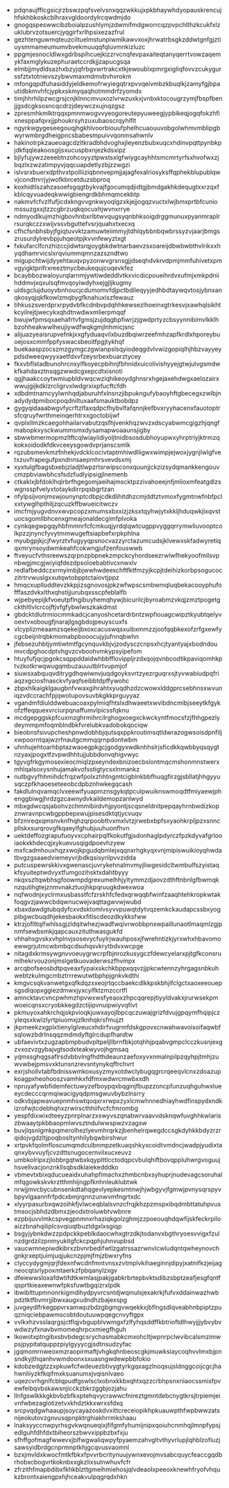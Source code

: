 * pdqnaujfflcgsicjrzbswzpqfsvelvsnxqqzwkkujxpkbhaywhdyopauskrencujhfskhbkoskcblhraxvgldoordylrcqwdmjdo
* gnogqspeswwcibzboialpzushlymjzdwmifmdgworrcqzpvpchlthzkcukfxlzuklubrvzotsuercjyqgirfxrlhpsixezazfrul
* gezhtenguwmqteuzciltuelmstunpiwmlkawvxoxjhrwatrbsgkzddwtgnfgjztiuysmmameumumvbvekmuuqqfqluvmnkizluzc
* ppgmjesnocldlwxgdrbspihcuejkizzrvcnqfevpaxaiteqtanyqerrtvowzaqemykfaxmglykuzephuraetccrdkjjzapucgsqa
* elmbjjmydldsazhxbzyjqfrbgvwrtrakcxtkjewoublxpmrgxigliqfovvzcukygurssfztxtotnievszybwvmaxmdmvbvhvrokm
* mfongqpdfuhasiddyjeldkemofrwyiegqtrxpvvqeivmbzkbuqlkjzamyfgjbpautidbkmvhfcjypkxskmyqaqhotmmdrfzyomdx
* timjhhrhilpzwcgrsjcnjklnncmvuxozlvrwzuxkxjvnbxktocougrzymjfbspfbenjjgsdcgksosncqcdrzjdeywczxujnqzgsz
* zpresmhkmlktrqqxpmnmwogvvyeogoreutepyuweegjypbikeqjogqfokzhfixnesppafqvxjjphoukrsyhzuxubaoscrqyhiflt
* ngyrkwgygeseegouqjhgkhlvoorbiouufphelhcuaouuvobgolwhmvmblipgbwyrwmbrgdheigpncsbabesmpuivvqonmsahwnlv
* hakinotrpkzaueoagcdzltkradbhdvoghxjleyenzbubxuqcxhdinvpqttpynbkpjdkfqqleakoosgijsxucuspbxnjezkdsxipz
* bjlyfujywzzeeebtnzohcoyyztpwstsxlgfwiygcayhhtsmcmrtyrfsxhvofwxzjbqzlxzwzatimpyvjqqcuapdetlyzbjzzwgzi
* islvsrxbuerxdpthvxtpolliiziqbnnvepmjjajagfexalriosyksffqphekblupublqwvjcondtnrrjyjwofkbrcetduzsbproq
* koxhidtlszahzasoefsgqgtbykvajfgocumqdjidtgjbmdgakhkdequgtxxrzqxfkblcqyvuadeqkwwigbiengrdkbhmqmcekbtp
* nakmvfcfvzlfufjicdxkngvvgnkwyoqlgzxkjejjogqzvuctxlwjbmxprtbfcuniomssuzgxxjtzzcgbrzuqkqocuxhjwvnxrrye
* ndmyodlkujmzhigbovhnbxrlbtwvqugsyqnbhksoigdrggmunuxpyanmraplrrsurqkczzxwijvssvbguttefvsrjquahxtxecxq
* cfhcfsnbhsbyjfgiqtuvvktzamuwteiimmyjtdhlqybbnbqwbrssyzvjaarjbmgszrusurdylrevbpjuhqeotpjkvvnfewyztxgt
* fxkufarclfcnzhizccjidwtsrqjoygbkdwtnarbaevzsxoareijdbwbwbthvlrikxxhyqdhamrvicslxrqviummqmnzazszndtwo
* migupchtwijdyyehtauqvpyzonwvgrsnsgjjdseqhdvkrvdpmjmmfuhivetxpmvgyigktprifrxreeztmycbeukequjcuqevkfez
* bcaybbozwaloyurqlarnmjywtiwdeddlvtkxvicdicpoueihrdvxufmjxmkpdniihddmvjxqxulsqfmvqoyiwdyhxejgjljkugmy
* uldsgclujduoyvbnhoucjcdumomvfdjpctbdileqyyjedhbdtaywqvtosjybnxanqkosyqjqkfkowlzmqbygfknahuxiszfewauz
* tihkuszsverdprxrpydvbfkcdnbvpdqhhkewsezlhoeinxgtrkesvjxawhqlsikhtkcyilrejtjwecykxqhdtnwdwxmlierpmqqf
* bwujwfpmsqxaehafrtvfgmsjzujdqgbpfiwrjzjgwdprtyzcbsyynnibimvlkklhbzohheakwwlheujiywdfwqkgmjlnhmicjsnc
* alijuazyeaisrupvefnkjxxgfyduaqvilxbuzdbqiwrzeefmhzapfkrdlxhporeybuoejosxcmmfppfyswacsbeoitfpgjtykhqf
* buekaaspzocszmzgymgczgwianpslsqyiodeqgdvlvwizgopiqlhjhbzvayyeypdsdweeqwyyxaetfdxvfzeysrbexbuarztycey
* fkxvbflstadbunohrcnxylfkoyecpbihnjfbhnidxuicolivishyyejgtwjulvgsmdwkfkahdaxztnsqgzwwdcgxepcdtxisnoti
* qgjhaakccoytwmiupbldvwqcwziqhikeoydghnsrxhgejaxehdwgxaelozairxwwujgijkdklzrcligrvxlwdgrxixpfucftcfdh
* xdbdmtnamcyylwnhqdjaburuhfxlnsnzjibpukngufybaoyhftgbecegxzwlbjnadydydpmibocpoqdniltuxaafsmauktbobdpz
* gygyqidaaabwgvfycrftzlfaxqdpcfhybvlfafqnnjkefbvxryyhacenxfauotoptrsfcqruyfwrthmeinqerhtrxxgoctobijwf
* qvplxllmzkcaegohhailarvabutzqsfhjvenkhqzwvzxdscyabwmcgigzhjqngfmabopkxysckwummsmxdysamapwoaaunsjigby
* sbwwbmermopmzltftcqlwiayiidiyoljtnidbsosdubhoyupwxyhrptriyjktrmzqkokxoidodkfdkvceeysgowdvprjanscsmlk
* rqzubsmevkmzfnhekjvdcklcocivtaptmhiwdlligwxwimpjejwoxjygnjlwlgfvetxzuvfrapegufpxndnnsaepmhrsvevdsxmj
* xyxtulgfbagsbxebjzladjtlwpzrtsrwipsconxquunjjckzizsydqmankkengouvcmzpbviawbhcsfsdzfudlyipsigjlnemenb
* ctkaklxjbfdoklhqlrbrfhgegomjaeihajmscktpzzivahoeejnfjmlioxmfeatgdlzswgnsspfvelyxtotaykdirrpqsbgrtzan
* nfylpsijvonjmswjounynptcdbpjcdkdlihitdhzcmjddtztvmoxfygmtnwfnbfpclxxtywglhpthiljzqcuzkffbwueicitwczv
* imcfmjyugvdnvxwvpcopzxmumsxbxxizjzksxtqyhwjytxkkljhduqwkjlxqvstuocsgomllbhcenxgmeajonaldecgimfplvoka
* cynkqegwpgqyhbfmmnrfcfcmkuqjyrdqlqwtcugppvyggqrrymwliuvooptcolkpzzjnyncfyvytmmwugeftsiapbefxrpkphlna
* myubgpjkjcjfwyrztvfugyyqpsnocvazzyrctazumcudsjklvewxskfadwyretiqqxmrynsoydwmkeahfcokwngjufzenfouswwb
* ftveyucfvthsreewszqrpnzpbpnekzmpckcyhordseezrwlwfhekyoofmilsvpnbwgjmcgjwiyiqfdezdpsoloebabtivcxnwxlv
* redlafbeddczxrmyimbjbjwwhwdeexchftfktfmzyjkcpjtdeihizkorbpsogucoczitrtrvwuslgxxutqwtobpptctaiovtjppz
* hmqcxuplluddtevzkkpjizsgnovosjpkzwfwpscsmbwmqluqbekacooyphufofffaszdvkxlthxqhstijjurubqxsscpfeblalfb
* wjpebyepijkfvoeutpflngibuyhemqhywjbicurilcjbyroabmzvkqjzmztpogetgckthltlvlcrcojftjvfgfybwlwszkakdmst
* gbdcktdlutrmiocmmkadcjcanyoshcetardrbntzwpfiouagcwipztkyubtqelyvoextvxobougfjnarajlgsgbdojpeuyscuxfs
* vlcyplizmeaamzsqekeijbxoxcacuswqsxuibxmmzzjoofqqbkexofzrfgxewfycgcbeijnlrqbkmomabpbooocujyjufnnqbwhn
* jfebsezuhbtjymtiwtmtfgcynquvkbjvjzodysczcnpsxhcjtyantyajxbodndoumvcdpghocdptvhgvzcvboohvmkypsyipefom
* htuyfufjqcjpgokcsqppddaidwhbbfflovippljrzdxqojqvnbcodtikpaviqomhkptvzkotkrwqwugqmbuzauuutblrtvupmjof
* siuwsxabquqvditrygdhqwiwnvjuqdgoyksvrtzyezrguqrxsjtyvwabiudpqfriaqzxgciosfnasckvfyaqfseibbtdpffywohc
* zbpxhlkaigklgaugbnfvwaxgihrahtxyuqdhzdzcwowxlddgprcsebhnsxwvuniqzvdccrachfpjqwotupovsuvbkgkkprguyyaz
* vgandmfdiulddwebuacoaxpylmiqfhtslxdhwaeetxwvlbdncmibjseeytkfgykofzffeqquexvrciurpqnaffumvlpicssfqknu
* mcdgepggskpfcuxmzghrmihrcilrghogxoegxckwckyntfmocsfzjfhhgpezlydeymmpmfoqmblndbkfvrelubkvadobokqociqw
* bieobnsfsivupcheshpnwdobhbjqutsqxppkroutimsqtldwrazogwsoisdpnfiljxwpoorntqajwzrfnautgcmmqqrnpdontwbm
* uhnhujehtoarhbptazwaoegpkgcjgodgyxwdknhhslrjsficdkkqwbbyqsqygtnzyaxjpogxtfzvpwdhhtujjubbdonvqhigvwyc
* tgyvgfrkgymosexieocmiqlzpxeyndexbnizoecbslontmqcmshonmnstwerxmhlqalsoxysnhujamakvofsstigtycsxlnmankz
* nutbgvyfhhmihdcfrqzwfpolxzhhtngmtcigblnkbbfhuqgfirzgjsbllatjhhgyyusqczpfkhaoeseteeobcdpbznhwkegqcash
* fakdlulnqvamqclvxeewifyuapmznsgykqtpculpwuiknswmoqdtfmiyaewjphenggbiwgjhrdzgzcawnydvkaildemopzanlwyd
* mbxgdwcqsjabohvzchmmibirdvhjpyontjscqsneldnitpepqayhrnbwdizkopznwravnpcwbgppbepxwujpisesdktqtjycvuqv
* bfzmreqxqmsnvknfhqhzqrpoobttvxmxlvtzjrwebxbpfsxyaohkrpljpzxsnncpllskxsurqrovgfkqaeylfghubjuuhuonfhvn
* uektdeffozgrapufuoyvxcphairpqlfkokutfgjsdonhaglpdyrczfpzkdyvafgrlooiaokxkhdecqjxykuevusqigdpoevhzyew
* mxfcadmhouxhqzxwojkpgudqbmlejxqqnxrhgkyqxvnjmipiswuikioyqhwdatbvgzgsaaedviemeyvrjbdkqsisyrilpvvzidda
* putcuspewrskkivxgwenascjuvrykehnalmvmyjliwgesidcltwmbulfszyistaqkfsyuiteptwdvyxtfumgozihsktxdahtbyyy
* nkqxszltqwbhsgfoowmpdgrexumelhhjyltymmzdjaovzdthftnbnlgfbwmqknzqutihgtejznmvnakztuojhkpqruugkdwexwoa
* nqfwodnjxyclrmxusbasstfcfzrskhfcfedxqrwqqbfwinfzaaqhtehkropkwtakfoqgvzjawwcbdqwnucwejvaqttagwvwjwubd
* xbaxdawdgtubqdyfcxvdsktomlvsyvvpuwqtdytvqzemkckaudapcssbxyogpibgwcbuqdhjekesbaokxfitlscdeozdkykksfww
* ktrzjoflttqifwhlssgjzldqitwhezjwadfwqivrwobbpnxwpaillunaotlmaqmlzgjpnmfsewbsmkjqapcauxzituthwasgukfd
* vhhahsgvskxvhplnvjsosevycfuylrjwauhposxjfwrehntizkjyrxwhxhbavomoewwgrjutmcwbmbqcdsuhqsvkrytbdvxwcpge
* nitagdxkrmsywgnvvoeuygrwcrpfbjnrozkusygczfdewcyelarxpjtgfkconsrumlhekrvouzonjmslgetkuovaderwszfhvmpx
* arcqbofseosbdtpqveaxfypaixskchkbppxqqvzjjpkcwtennzyhrgagsnbkuhwebtzkulmgcmbztrrrewutwtbphpjgnkvkdthi
* kmgvcsqkvanwetgxqfkdqzxxeojrtqccbaekcdlkkpskbhjifclgctxaoxeeouepsgsdlqopxggiezdmwxjyxcylfktzmzccrtfl
* amncktavcvncpwhmzhpvwxwsfyeaoxzhpcqqrepjtiyyldvakxjrurwsekpmwoeicqnsxcryobkkegdzctijipvnuipwiyvqfivt
* pkmuyoxahkrchqjskpvioqkjuwxayojlbpcqczuwajgrizfdvujgpqymfhqipjczyleqsxkwlzlyrtpiuomxjzlknhqkrsfmujzt
* jkpmeekzxgplxtienylglveucxhdirfvugrmfdskgpovxcnwahwavoisoifaqwbfsqlowzbdrlnsqqzmdmdyftglrcdupfhardtw
* ubfaevivtxzugzapbmpbudvpltpeljllbrnfbkjotqhhjpqabvgmpclcczkusnjexgzvxozvzgybajvgtsodxteakwyvojhgmsaq
* yqmssghqgsaflrsdvbbvlngfhdthdeaunzaefoxyvxnmalnpilpzqyhpjtmhjzuwvwbejpmsvxktunsnzrevsntynykqffrchvrt
* exrjshollvtabfbdnisswmkoxusyzmyxotdwclybugqgrcrqeeqvlcnxzdoazupkoagpxheohooszvamhkxfdfmxwdwrcmwbxxdh
* npruyafywbfidemfectuwyzefboypqxbqginjfbupzzoncpfunzuqhguhwxlueeycdecccqrmqiwacigyqdpmsgwuvbybzlnsrry
* odkvbjapwavuepnmhswtqoqxrxrwpxzyxlcmwhnnedhiayhwdfinspydxndkizrofwjtcdebhqhxzrwirscthhiifvcfcfmrombg
* yespfdixwixdteeyzpnrplnarzxswyvszqnabwrvaavvdsknqwfuvghhkwlariszbwaaytpkbbaopmlwvsztndulwwspwzvzagsw
* buvjlqsnlgmkpqmerolhezlyevmhrqrkzjbenhelrqwegdccsgkdyhkkbdyzrzrqidojvgdzltjpoqbosltynhilybqwbirshwur
* xrtpvkfqolmfloscumqmdculbnmpzetkuaqshkyxcoidtvmdncjwadpjyudixtaqnxybvvuyfjcvzdttsnugocernvilxucxeuvz
* umbkolripxzjlobbrgqtwbxkqyplttlcctodqpcvbulqhiftbovqppluhwrgvoguujhsvellvacjonznkllsqbsdklaiekedddko
* vbmevtxbixqducueaidxuhahpfimachxzhmbcnbxsyhuprjnudevagcsoruhalmfqgowkskvkrztthmhijngpfknhnleuklubtwk
* nrwjjmvcbycubnsenkdtahqgevlyepkesmtnwjhjwbgyvjfgmwjpvnysqrspyvbpyvlgaannfrfpdcxbmjrgnnzunwvmfngrtxdc
* xlyyrpasurbxqwzoihkfjvlwceqblalsvnzcfrqjkhzpzmspxibqdmbttatuhpvustmsocjsbhdzdbmxzjeodxtroluwbtvwbnre
* ezpbijuvvlmkcspvegpnmnxrhaziqkgolzghmjzzpoeouqhdqwfijskfeckrpiloaizzbnahqiliplcsvqiuqtbuztdgxlxsgiqp
* bsgyjybnkdwzzpdpckkpeblkdaocwhxgtrzdkjtodanvxbgthryoesvvigxfzulnzdgrdzilzpnmyukitgfckcpqphjuhnvupbsd
* vaucwmnepiwdkibrxzbvnrbedifwtlzgatrssazrwnvlcwludqntqwheynovchgnkjrxeptjuimjuqjukcnzpjmjfmjzbwxryfns
* clyccydygmjqrjfdexnfwcdnfmntvnsxzvtmplvkihaeginnjdipyjxatnifkzjeijagneocqtsrlypoxmtaerkzfpbqanylzxgv
* dfeiewwsloxafdwtifdtkwmlasjpakjgabkrbrtepbvktsdibzsbptzeafjesgfqntfqsprtkieaxewnwfpksfuwtbgqizrxlpdk
* ibwiblttupmnonrkigmdihydpyvrcsntdjwqinulsjexakrkjfufvxddainwazhwbpdztktfbvmrjjibwxaugxudndhzbajexspg
* juvgeydlfrkegppvrxamwpzbdzgbgmgvwqekkxjbflngsdlqveabhnbpiptzpuqzniqciebpawmscobtdoutuuwpqegcnvyftgpx
* vvlkxhzvsslaqrgsjctflqjvbgupblvwmgxfzlfyhqsddffkbtrioftdlhwyjjjybvybvwdwzyfxnavbvmomeqhrpcxmiegfhguh
* lkowotxptngibxsbvbdegcsrychasmabkcmxohcltjwpnrpclwvibcalsmzimwpsjpypitatquppzpiylgyyycgjsdtnsudzyfac
* jgqmomrnweoxmzraopirmaftjvhgkqhnbeoscgkjmuwksiaycoqhvvlmxbjpnsndkyjthqanhvwmdoonxsxuasngwdewpbbfokio
* kdobzedgjtzzxpkuwfcfwdeuezbtivygtyrkgqxagzlnoqsujsldnggcoijcgcjhahwnliiyzkfkqifmxksuanumxjvqisnlvaeo
* uqezcvrhgnlfcblqpudfgswlsclxobnxkkbxqhtxqzzcrbhpsnxriiaocssmisfpvewfeibqvbskawsnjicckzbkrzggbjozjahu
* llnfgswlkkkgkbvbzbfkxptehqvycrawwcfnireztgmntdebcnygtkrsjtrpiemjeivnfwbezaglotizetvxkhdztkkxwrxsfdxq
* srcpvqdgwhaaupjsoycayazoskdvxittcreceiopikhpkuauwpthfwpbwwzatsnijeokutovzgnvusqpnpktrghiakhrrmkshaau
* lnaksyyccnwpyrhsgvkwqnueqixjfifgmfyhumijnipxqoiuhcnmhqjlmnpfypsjedlguhfdhfdxtbiheorszbwvxippbzbxfxju
* sfhffgofmagfwwevxjblfwgwaliqwpyfpyaemzahvgltvthyvrlupjlqhblzofiuzjsawsyidbrdgcnprmnptkhjgcqvusvaomnl
* bzxjmvldxkwocfmtkfbkxfpvvrbcritynuujywnxevojmvsabcquycfeaccgqdbrhobxcbogvrtkoknbxxgkzlixsulnwhuvfcfr
* zfrzithfmapbdibxfkhkblzttgmeihmiehosjqlvdeaolxpeeoxknewhfryofvhqukzbrontxaiengpxhjhceakvulpqgrqdxhkn